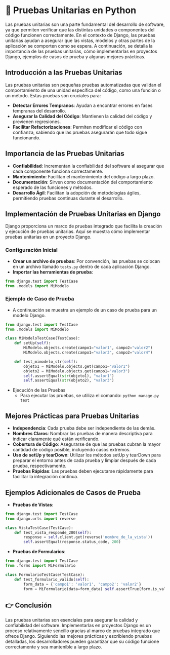 # 🎯 Pruebas Unitarias en Python
Las pruebas unitarias son una parte fundamental del desarrollo de software, ya que permiten verificar que las distintas unidades o componentes del código funcionen correctamente. En el contexto de Django, las pruebas unitarias ayudan a asegurar que las vistas, modelos y otras partes de la aplicación se comporten como se espera. A continuación, se detalla la importancia de las pruebas unitarias, cómo implementarlas en proyectos Django, ejemplos de casos de prueba y algunas mejores prácticas.

## Introducción a las Pruebas Unitarias
Las pruebas unitarias son pequeñas pruebas automatizadas que validan el comportamiento de una unidad específica del código, como una función o un método. Estas pruebas son cruciales para:
- **Detectar Errores Tempranos**: Ayudan a encontrar errores en fases tempranas del desarrollo.
- **Asegurar la Calidad del Código**: Mantienen la calidad del código y previenen regresiones.
- **Facilitar Refactorizaciones**: Permiten modificar el código con confianza, sabiendo que las pruebas asegurarán que todo sigue funcionando.

## Importancia de las Pruebas Unitarias
- **Confiabilidad**: Incrementan la confiabilidad del software al asegurar que cada componente funciona correctamente.
- **Mantenimiento**: Facilitan el mantenimiento del código a largo plazo.
- **Documentación**: Sirven como documentación del comportamiento esperado de las funciones y métodos.
- **Desarrollo Ágil**: Facilitan la adopción de metodologías ágiles, permitiendo pruebas continuas durante el desarrollo.

## Implementación de Pruebas Unitarias en Django
Django proporciona un marco de pruebas integrado que facilita la creación y ejecución de pruebas unitarias. Aquí se muestra cómo implementar pruebas unitarias en un proyecto Django.

### Configuración Inicial
- **Crear un archivo de pruebas**: Por convención, las pruebas se colocan en un archivo llamado `tests.py` dentro de cada aplicación Django.
- **Importar las herramientas de prueba**: 
```python 
from django.test import TestCase 
from .models import MiModelo
```

### Ejemplo de Caso de Prueba
- A continuación se muestra un ejemplo de un caso de prueba para un modelo Django.
```python 
from django.test import TestCase
from .models import MiModelo

class MiModeloTestCase(TestCase):
    def setUp(self):
        MiModelo.objects.create(campo1="valor1", campo2="valor2")
        MiModelo.objects.create(campo1="valor3", campo2="valor4")

    def test_mimodelo_str(self):
        objeto1 = MiModelo.objects.get(campo1="valor1")
        objeto2 = MiModelo.objects.get(campo1="valor3")
        self.assertEqual(str(objeto1), "valor1")
        self.assertEqual(str(objeto2), "valor3")
```
- Ejecución de las Pruebas
    - Para ejecutar las pruebas, se utiliza el comando: `python manage.py test`


## Mejores Prácticas para Pruebas Unitarias
- **Independencia**: Cada prueba debe ser independiente de las demás.
- **Nombres Claros**: Nombrar las pruebas de manera descriptiva para indicar claramente qué están verificando.
- **Cobertura de Código**: Asegurarse de que las pruebas cubran la mayor cantidad de código posible, incluyendo casos extremos.
- **Uso de setUp y tearDown**: Utilizar los métodos setUp y tearDown para preparar el entorno antes de cada prueba y limpiar después de cada prueba, respectivamente.
- **Pruebas Rápidas**: Las pruebas deben ejecutarse rápidamente para facilitar la integración continua.

## Ejemplos Adicionales de Casos de Prueba
- **Pruebas de Vistas**:
```python 
from django.test import TestCase 
from django.urls import reverse 

class VistaTestCase(TestCase): 
    def test_vista_responde_200(self): 
        response = self.client.get(reverse('nombre_de_la_vista')) 
        self.assertEqual(response.status_code, 200)
```

- **Pruebas de Formularios**:
```python 
from django.test import TestCase 
from .forms import MiFormulario 

class FormularioTestCase(TestCase): 
    def test_formulario_valido(self): 
        form_data = {'campo1': 'valor1', 'campo2': 'valor2'} 
        form = MiFormulario(data=form_data) self.assertTrue(form.is_valid())
```

## 👉 Conclusión
Las pruebas unitarias son esenciales para asegurar la calidad y confiabilidad del software. Implementarlas en proyectos Django es un proceso relativamente sencillo gracias al marco de pruebas integrado que ofrece Django. Siguiendo las mejores prácticas y escribiendo pruebas detalladas, los desarrolladores pueden garantizar que su código funcione correctamente y sea mantenible a largo plazo.